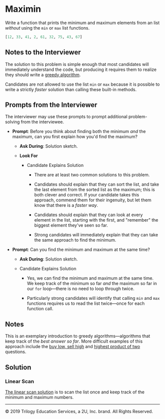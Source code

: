 # Maximin

Write a function that prints the minimum and maximum elements from an list *without* using the `min` or `max` list functions.

```python
[12, 33, 41, 2, 61, 32, 75, 43, 67]
```

## Notes to the Interviewer

The solution to this problem is simple enough that most candidates will immediately understand the code, but producing it requires them to realize they should write a [greedy algorithm](https://en.wikipedia.org/wiki/Greedy_algorithm).

Candidates are not allowed to use the list `min` or `max` because it is possible to write a strictly _faster_ solution than calling these built-in methods.

## Prompts from the Interviewer

The interviewer may use these prompts to prompt additional problem-solving from the interviewee.

* **Prompt**: Before you think about finding both the minimum _and_ the maximum, can you first explain how you'd find the maximum?

  * **Ask During**: Solution sketch.

  * **Look For**

    * Candidate Explains Solution

      * There are at least two common solutions to this problem.

      * Candidates should explain that they can sort the list, and take the last element from the sorted list as the maximum; this is both clever and correct. If your candidate takes this approach, commend them for their ingenuity, but let them know that there is a _faster way_.

      * Candidates should explain that they can look at every element in the list, starting with the first, and "remember" the biggest element they've seen so far.

      * Strong candidates will immediately explain that they can take the same approach to find the minimum.

* **Prompt**: Can you find the minimum and maximum at the same time?

  * **Ask During**: Solution sketch.

  * Candidate Explains Solution
  
    * Yes, we can find the minimum and maximum at the same time. We keep track of the minimum so far _and_ the maximum so far in our `for` loop—there is no need to loop through twice.

    * Particularly strong candidates will identify that calling `min` and `max` functions requires us to read the list twice—once for each function call.

## Notes

This is an exemplary introduction to greedy algorithms—algorithms that keep track of the _best answer so far_. More difficult examples of this approach include the [buy low, sell high](../buy_low_sell_high) and [highest product of two](../highest_product_of_two) questions.

## Solution

### Linear Scan

[The linear scan solution](Solved/linear_scan.py) is to scan the list once and keep track of the minimum and maximum numbers.



------

© 2019 Trilogy Education Services, a 2U, Inc. brand. All Rights Reserved.

